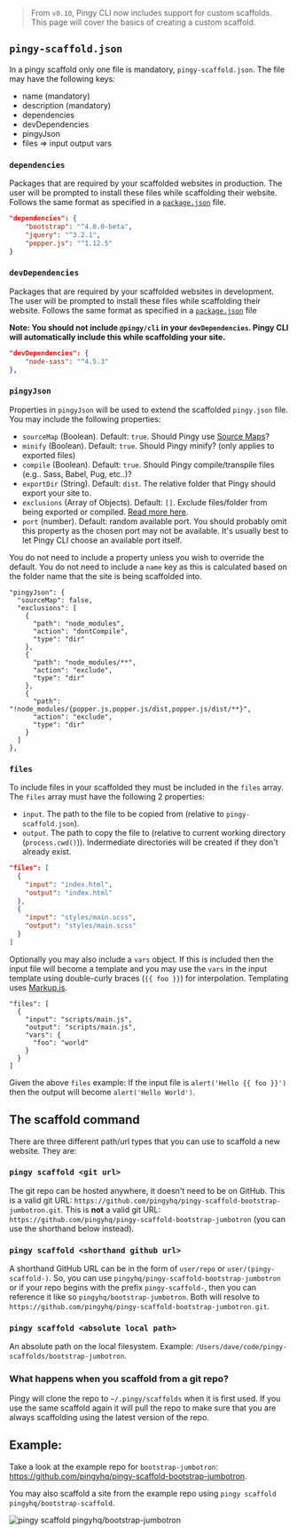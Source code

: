 > From `v0.10`, Pingy CLI now includes support for custom scaffolds. This page will cover the basics of creating a custom scaffold.

## `pingy-scaffold.json`

In a pingy scaffold only one file is mandatory, `pingy-scaffold.json`.
The file may have the following keys:

* name (mandatory)
* description (mandatory)
* dependencies
* devDependencies
* pingyJson
* files => input output vars

### `dependencies`

Packages that are required by your scaffolded websites in production. The user will be prompted to install these files while scaffolding their website. Follows the same format as specified in a [`package.json`](https://docs.npmjs.com/files/package.json#dependencies) file.

```json
"dependencies": {
    "bootstrap": "^4.0.0-beta",
    "jquery": "^3.2.1",
    "popper.js": "^1.12.5"
}
```

### `devDependencies`

Packages that are required by your scaffolded websites in development. The user will be prompted to install these files while scaffolding their website. Follows the same format as specified in a [`package.json`](https://docs.npmjs.com/files/package.json#dependencies) file

**Note: You should not include `@pingy/cli` in your `devDependencies`. Pingy CLI will automatically include this while scaffolding your site.**

```json
"devDependencies": {
    "node-sass": "^4.5.3"
},
```

### `pingyJson`

Properties in `pingyJson` will be used to extend the scaffolded `pingy.json` file. You may include the following properties:

* `sourceMap` (Boolean). Default: `true`. Should Pingy use [Source Maps](https://www.html5rocks.com/en/tutorials/developertools/sourcemaps/)?
* `minify` (Boolean). Default: `true`. Should Pingy minify? (only applies to exported files)
* `compile` (Boolean). Default: `true`. Should Pingy compile/transpile files (e.g.. Sass, Babel, Pug, etc..)?
* `exportDir` (String). Default: `dist`. The relative folder that Pingy should export your site to.
* `exclusions` (Array of Objects). Default: `[]`. Exclude files/folder from being exported or compiled.
 [Read more here](https://github.com/pingyhq/pingy-cli#configuring-export).
* `port` (number). Default: random available port. You should probably omit this property as the chosen port may not be available. It's usually best to let Pingy CLI choose an available port itself.

You do not need to include a property unless you wish to override the default. You do not need to include a `name` key as this is calculated based on the folder name that the site is being scaffolded into.

```
"pingyJson": {
  "sourceMap": false,
  "exclusions": [
    {
      "path": "node_modules",
      "action": "dontCompile",
      "type": "dir"
    },
    {
      "path": "node_modules/**",
      "action": "exclude",
      "type": "dir"
    },
    {
      "path": "!node_modules/{popper.js,popper.js/dist,popper.js/dist/**}",
      "action": "exclude",
      "type": "dir"
    }
  ]
},
```

### `files`

To include files in your scaffolded they must be included in the `files` array. The `files` array must have the following 2 properties:

* `input`. The path to the file to be copied from (relative to `pingy-scaffold.json`).
* `output`. The path to copy the file to (relative to current working directory (`process.cwd()`)). Indermediate directories will be created if they don't already exist.

```json
"files": [
  {
    "input": "index.html",
    "output": "index.html"
  },
  {
    "input": "styles/main.scss",
    "output": "styles/main.scss"
  }
]
```

Optionally you may also include a `vars` object. If this is included then the input file will become a template and you may use the `vars` in the input template using double-curly braces (`{{ foo }}`) for interpolation. Templating uses [Markup.js](https://github.com/adammark/Markup.js/).

```
"files": [
  {
    "input": "scripts/main.js",
    "output": "scripts/main.js",
    "vars": {
      "foo": "world"
    }
  }
]
```

Given the above `files` example: If the input file is `alert('Hello {{ foo }}')` then the output will become `alert('Hello World')`.

## The scaffold command

There are three different path/url types that you can use to scaffold a new website. They are:

### `pingy scaffold <git url>`

The git repo can be hosted anywhere, it doesn't need to be on GitHub. This is a valid git URL: `https://github.com/pingyhq/pingy-scaffold-bootstrap-jumbotron.git`. This is **not** a valid git URL: `https://github.com/pingyhq/pingy-scaffold-bootstrap-jumbotron` (you can use the shorthand below instead).

### `pingy scaffold <shorthand github url>`

A shorthand GitHub URL can be in the form of `user/repo` or `user/(pingy-scaffold-)`. So, you can use `pingyhq/pingy-scaffold-bootstrap-jumbotron` or if your repo begins with the prefix `pingy-scaffold-`, then you can reference it like so `pingyhq/bootstrap-jumbotron`. Both will resolve to `https://github.com/pingyhq/pingy-scaffold-bootstrap-jumbotron.git`.

### `pingy scaffold <absolute local path>`

An absolute path on the local filesystem. Example: `/Users/dave/code/pingy-scaffolds/bootstrap-jumbotron`.

### What happens when you scaffold from a git repo?

Pingy will clone the repo to `~/.pingy/scaffolds` when it is first used. If you use the same scaffold again it will pull the repo to make sure that you are always scaffolding using the latest version of the repo.

## Example:

Take a look at the example repo for `bootstrap-jumbotron`: https://github.com/pingyhq/pingy-scaffold-bootstrap-jumbotron.

You may also scaffold a site from the example repo using `pingy scaffold pingyhq/bootstrap-scaffold`.

![pingy scaffold pingyhq/bootstrap-jumbotron](https://i.imgur.com/omLMEU1.gif)
